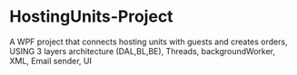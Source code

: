 # HostingUnits-Project
A WPF project that connects hosting units with guests and creates orders, USING 3 layers architecture (DAL,BL,BE), Threads, backgroundWorker, XML, Email sender, UI
